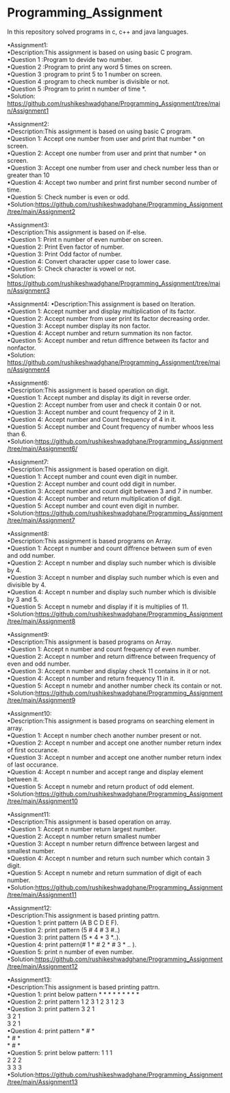 # Programming_Assignment
In this repository solved programs in c, c++ and java languages.

•Assignment1:\
    •Description:This assignment is based on using basic C program.\
    •Question 1 :Program to devide two number.\
    •Question 2 :Program to print any word 5 times on screen.\
    •Question 3 :program to print 5 to 1 number on screen.\
    •Question 4 :program to check number is divisible or not.\
    •Question 5 :Program to print n number of time *.\
•Solution: https://github.com/rushikeshwadghane/Programming_Assignment/tree/main/Assignment1

•Assignment2:\
    •Description:This assignment is based on using basic C program.\
    •Question 1: Accept one number from user and print that number * on screen.\
    •Question 2: Accept one number from user and print that number * on screen.\
    •Question 3: Accept one number from user and check number less than or greater than 10\
    •Question 4: Accept two number and print first number second number of time.\
    •Question 5: Check number is even or odd.\
•Solution:https://github.com/rushikeshwadghane/Programming_Assignment/tree/main/Assignment2

•Assignment3:\
    •Description:This assignment is based on if-else.\
    •Question 1: Print n number of even number on screen.\
    •Question 2: Print Even factor of number.\
    •Question 3: Print Odd factor of number.\
    •Question 4: Convert character upper case to lower case.\
    •Question 5: Check character  is vowel or not.\
•Solution: https://github.com/rushikeshwadghane/Programming_Assignment/tree/main/Assignment3

•Assignment4:
    •Description:This assignment is based on Iteration.\
    •Question 1: Accept number and display multiplication of its factor.\
    •Question 2: Accept  number from user print its factor decreasing order.\
    •Question 3: Accept number display its non factor.\
    •Question 4: Accept number and return summation its non factor.\
    •Question 5: Accept number and retun diffrence between its factor and nonfactor.\
•Solution: https://github.com/rushikeshwadghane/Programming_Assignment/tree/main/Assignment4

•Assignment6:\
    •Description:This assignment is based operation on digit.\
    •Question 1: Accept number and display its digit in reverse order.\
    •Question 2: Accept  number from user and check it contain 0 or not.\
    •Question 3: Accept number and count frequency of 2 in it.\
    •Question 4: Accept  number and Count frequency of 4 in it. \
    •Question 5: Accept number and Count frequency of number whoos less than 6.\
•Solution:https://github.com/rushikeshwadghane/Programming_Assignment/tree/main/Assignment6/

•Assignment7:\
    •Description:This assignment is based operation on digit.\
    •Question 1: Accept number and count even digit in number.\
    •Question 2: Accept number and count odd digit in number.\
    •Question 3: Accept number and count  digit between 3 and 7 in number.\
    •Question 4: Accept number and return multiplication of digit.\
    •Question 5: Accept number and count even digit in number.\
•Solution:https://github.com/rushikeshwadghane/Programming_Assignment/tree/main/Assignment7


•Assignment8:\
    •Description:This assignment is based programs on Array.\
    •Question 1: Accept n number and count  diffrence between sum of even and odd number.\
    •Question 2: Accept n number and display such number which is divisible by 4.\
    •Question 3: Accept n number and display such number which is even and divisible by 4.\
    •Question 4: Accept n number and display such number which is  divisible by 3 and 5.\
    •Question 5: Accept n numebr and display if it is multiplies of 11.\
•Solution:https://github.com/rushikeshwadghane/Programming_Assignment/tree/main/Assignment8

•Assignment9:\
    •Description:This assignment is based programs on Array.\
    •Question 1: Accept n number and count  frequency of even number.\
    •Question 2: Accept n number and return diffrence between frequency of even and odd number.\
    •Question 3: Accept n number and display check 11 contains in it or not.\
    •Question 4: Accept n number and return frequency 11 in it.\
    •Question 5: Accept n numebr and another number check its contain or not.\
•Solution:https://github.com/rushikeshwadghane/Programming_Assignment/tree/main/Assignment9

•Assignment10:\
    •Description:This assignment is based programs on searching element in array.\
    •Question 1: Accept n number chech another number present or not.\
    •Question 2: Accept n number and accept one another number return index of first occurance.\
    •Question 3: Accept n number and accept one another number return index of last occurance.\
    •Question 4: Accept n number and accept range and display element between it.\
    •Question 5: Accept n numebr and return product of odd element.\
•Solution:https://github.com/rushikeshwadghane/Programming_Assignment/tree/main/Assignment10

•Assignment11:\
    •Description:This assignment is based operation on array.\
    •Question 1: Accept n number return largest number.\
    •Question 2: Accept n number return smallest number\
    •Question 3: Accept n number return diffrence between largest and smallest number.\
    •Question 4: Accept n number and return such number which contain 3 digit.\
    •Question 5: Accept n numebr and return summation of digit of each number.\
•Solution:https://github.com/rushikeshwadghane/Programming_Assignment/tree/main/Assignment11    

•Assignment12:\
    •Description:This assignment is based printing pattrn.\
    •Question 1: print pattern (A B C D E F).\
    •Question 2: print pattern (5 # 4 # 3 #..)\
    •Question 3: print pattern (5 * 4 * 3 *..).\
    •Question 4: print pattern(#   1   *   #   2   *   #   3   * .. ).\
    •Question 5: print n number of even number.\
•Solution:https://github.com/rushikeshwadghane/Programming_Assignment/tree/main/Assignment12    	

•Assignment13:\
    •Description:This assignment is based printing pattrn.\
    •Question 1: print below pattern 
        *   *   *
        *   *   * 
        *   *   *\
    •Question 2: print pattern
        1   2   3
        1   2   3
        1   2   3\
    •Question 3: print pattern
        3   2   1\
        3   2   1\
        3   2   1\
    •Question 4: print pattern
        *   #   *\
        *   #   *\
        *   #   *\
    •Question 5: print below pattern:
        1   1   1\
        2   2   2\
        3   3   3\
•Solution:https://github.com/rushikeshwadghane/Programming_Assignment/tree/main/Assignment13	